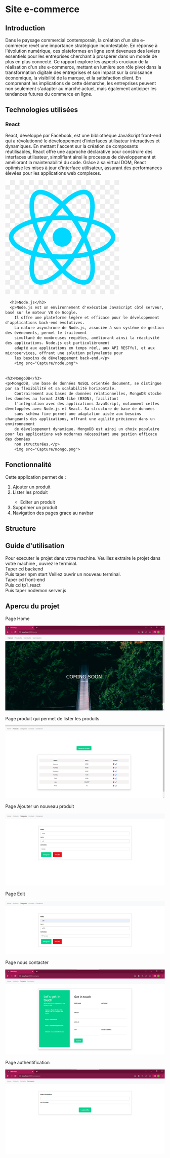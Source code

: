 <h1>Site e-commerce</h1>
<h2>Introduction</h2>
<p>Dans le paysage commercial contemporain, la création d'un site e-commerce 
    revêt une importance stratégique incontestable. En réponse à l'évolution numérique, 
    ces plateformes en ligne sont devenues des leviers essentiels pour les entreprises cherchant 
    à prospérer dans un monde de plus en plus connecté. Ce rapport explore les aspects cruciaux de la 
    réalisation d'un site e-commerce, mettant en lumière son rôle pivot dans la transformation digitale des 
    entreprises et son impact sur la croissance économique, la visibilité de la marque, et la satisfaction client. 
    En comprenant les implications de cette démarche, les entreprises peuvent non seulement s'adapter au marché actuel, 
    mais également anticiper les tendances futures du commerce en ligne.</p>

<h2>Technologies utilisées</h2>
<h3>React</h3>
    <p>React, développé par Facebook, est une bibliothèque JavaScript front-end qui a révolutionné 
        le développement d'interfaces utilisateur interactives et dynamiques. En mettant l'accent sur la 
        création de composants réutilisables, React offre une approche déclarative pour construire des 
        interfaces utilisateur, simplifiant ainsi le processus de développement et améliorant la maintenabilité 
        du code. Grâce à sa virtual DOM, React optimise les mises à jour d'interface utilisateur, assurant des 
        performances élevées pour les applications web complexes.</p>
        <img src="Capture/react.png">
 

      <h3>Node.js</h3>
      <p>Node.js est un environnement d'exécution JavaScript côté serveur, basé sur le moteur V8 de Google. 
        Il offre une plateforme légère et efficace pour le développement d'applications back-end évolutives. 
        La nature asynchrone de Node.js, associée à son système de gestion des événements, permet le traitement 
        simultané de nombreuses requêtes, améliorant ainsi la réactivité des applications. Node.js est particulièrement 
        adapté aux applications en temps réel, aux API RESTful, et aux microservices, offrant une solution polyvalente pour 
        les besoins de développement back-end.</p>
        <img src="Capture/node.png">
    

    <h3>MongoDB</h3>
    <p>MongoDB, une base de données NoSQL orientée document, se distingue par sa flexibilité et sa scalabilité horizontale. 
        Contrairement aux bases de données relationnelles, MongoDB stocke les données au format JSON-like (BSON), facilitant 
        l'intégration avec des applications JavaScript, notamment celles développées avec Node.js et React. Sa structure de base de données 
        sans schéma fixe permet une adaptation aisée aux besoins changeants des applications, offrant une agilité précieuse dans un environnement 
        de développement dynamique. MongoDB est ainsi un choix populaire pour les applications web modernes nécessitant une gestion efficace des données 
        non structurées.</p>
        <img src="Capture/mongo.png">
   


<h2>Fonctionnalité</h2>
<p>Cette application permet de :</p>

<ol>
  <li>Ajouter un produit</li>
  </ul>
  <li>Lister les produit</li>
  <ul>
  <li>Editer un produit</li>
  </ul>
  <li>Supprimer un produit</li>
  </ul>
  <li>Navigation des pages grace au navbar</li>
  </ul>  
</ol>

<h2>Structure</h2>


<h2>Guide d'utilisation</h2>
<p>Pour executer le projet dans votre machine.
    Veuillez extraire le projet dans votre machine , ouvrez le terminal. 
    <br>Taper cd backend 
    <br> Puis taper npm start
    Veillez ouvrir un nouveau terminal.
    <br>Taper cd front-end
    <br> Puis cd tp1_react
    <br> Puis taper nodemon server.js
  </p>

<h2>Apercu du projet</h2>
<p>Page Home</p>
<img src="Capture/home.png">
<p>Page produit qui permet de lister les produits</p>
<img src="Capture/listeproduit.png">
<p>Page Ajouter un nouveau produit</p>
<img src="Capture/ajoutproduit.png">
<p>Page Edit</p>
<img src="Capture/editproduit.png">
<p>Page nous contacter</p>
<img src="Capture/contact.png">
<p>Page authentification</p>
<img src="Capture/connexion.png">









